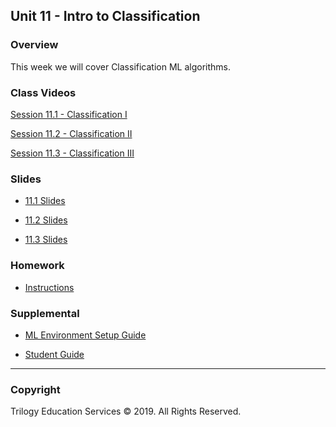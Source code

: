 ## Unit 11 - Intro to Classification

### Overview

This week we will cover Classification ML algorithms. 

### Class Videos

[Session 11.1 - Classification I](https://zoom.us/rec/share/obyDJONV1jccuRMjb5J5-Szmpxw8mEkQwJHnnkI8K2RAGLunLa7ZRx3cPvLYV5Lm.Lfm2CnzyxJP6sUZ3?startTime=1616855510000)

[Session 11.2 - Classification II](https://zoom.us/rec/share/4ZVGzyCb_YdB3MGv54JCWF38H5JQlZSbRZq8MYytZ6W4TzzHc83Zg3RaBACElUG1.o89XXC7c7_KBEmA_?startTime=1617057923000)

[Session 11.3 - Classification III](https://zoom.us/rec/share/nTC2kaTbMoh88tSoxDcJ4nJ4Yez0UEjGQ2B7-lSa0huiqWmxd9qFLLSfT_TpegQr.bqhaocxyTSlUJ7Ll?startTime=1617230884000)

### Slides

* [11.1 Slides](../11-Classification/1/Final%20fintech-11-1-Classical-Classification_v1.0.0.pdf)

* [11.2 Slides](../11-Classification/2/Final%20FinTech-11-2-Trees-and-Ensemble-Learning-v1.0.1.pdf)

* [11.3 Slides](../11-Classification/3/FinTech-11-3-Imbalanced_Classes_v1.0.0.pdf)

### Homework

* [Instructions](../11-Classification/HW-11-Classification/Instructions/README.md)

### Supplemental

* [ML Environment Setup Guide](Supplemental/Machine_Learning_Env_Setup_Guide.md)

* [Student Guide](Supplemental/StudentGuide.md)

- - -

### Copyright

Trilogy Education Services © 2019. All Rights Reserved.
